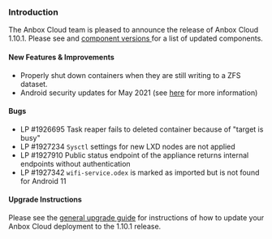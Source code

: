 ### Introduction

The Anbox Cloud team is pleased to announce the release of Anbox Cloud 1.10.1.
Please see and [component versions ](https://anbox-cloud.io/docs/component-versions) for a list of updated components.

#### New Features & Improvements

* Properly shut down containers when they are still writing to a ZFS dataset.
* Android security updates for May 2021 (see [here](https://source.android.com/security/bulletin/2021-05-01) for more information)

#### Bugs

* LP #1926695 Task reaper fails to deleted container because of "target is busy"
* LP #1927234 `Sysctl` settings for new LXD nodes are not applied
* LP #1927910 Public status endpoint of the appliance returns internal endpoints without authentication
* LP #1927342 `wifi-service.odex` is marked as imported but is not found for Android 11

#### Upgrade Instructions

Please see the [general upgrade guide](https://anbox-cloud.io/docs/installation/upgrading-from-previous-versions) for instructions of how to update your Anbox Cloud deployment to the 1.10.1 release.